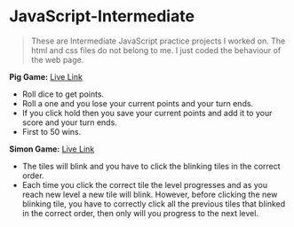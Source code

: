 # JavaScript-Intermediate

> These are Intermediate JavaScript practice projects I worked on. The html and css files do not belong to me. 
> I just coded the behaviour of the web page.

**Pig Game:** [Live Link](https://georgey764.github.io/JavaScript-Intermediate/Pig%20Game/index.html)
* Roll dice to get points.
* Roll a one and you lose your current points and your turn ends. 
* If you click hold then you save your current points and add it to your score and your turn ends.
* First to 50 wins.
  
**Simon Game:** [Live Link](https://georgey764.github.io/JavaScript-Intermediate/Simon%20Game/index.html)
* The tiles will blink and you have to click the blinking tiles in the correct order.
* Each time you click the correct tile the level progresses and as you reach new level a new tile will blink. However, before clicking the new blinking tile, you have to correctly click all the previous tiles that blinked in the correct order, then only will you progress to the next level.
